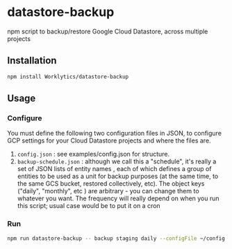 # datastore-backup
npm script to backup/restore Google Cloud Datastore, across multiple projects 


## Installation

```sh
npm install Worklytics/datastore-backup
```

## Usage

### Configure

You must define the following two configuration files in JSON, to configure GCP settings for your Cloud Datastore
 projects and where the files are.

 1. `config.json` : see examples/config.json for structure.
 2. `backup-schedule.json` : although we call this a "schedule", it's really a set of JSON lists of entity names
 , each of which defines a group of entities to be used as a unit for backup purposes (at the same time, to the
  same GCS bucket, restored collectively, etc).  The object keys  ("daily", "monthly", etc ) are arbitrary - you can
   change them to whatever you want. The frequency will really depend on when you run this script; usual case would
    be to put it on a cron

### Run
```sh
npm run datastore-backup -- backup staging daily --configFile ~/config.json --backupSchedule ~/backup-schedule.json
```
